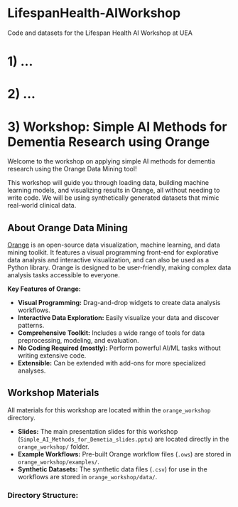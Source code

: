 # LifespanHealth-AIWorkshop
Code and datasets for the Lifespan Health AI Workshop at UEA

# 1) ...

# 2) ...


# 3) Workshop: Simple AI Methods for Dementia Research using Orange

Welcome to the workshop on applying simple AI methods for dementia research using the Orange Data Mining tool!

This workshop will guide you through loading data, building machine learning models, and visualizing results in Orange, all without needing to write code. We will be using synthetically generated datasets that mimic real-world clinical data.

## About Orange Data Mining

[Orange](https://orangedatamining.com/) is an open-source data visualization, machine learning, and data mining toolkit. It features a visual programming front-end for explorative data analysis and interactive visualization, and can also be used as a Python library. Orange is designed to be user-friendly, making complex data analysis tasks accessible to everyone.

**Key Features of Orange:**
* **Visual Programming:** Drag-and-drop widgets to create data analysis workflows.
* **Interactive Data Exploration:** Easily visualize your data and discover patterns.
* **Comprehensive Toolkit:** Includes a wide range of tools for data preprocessing, modeling, and evaluation.
* **No Coding Required (mostly):** Perform powerful AI/ML tasks without writing extensive code.
* **Extensible:** Can be extended with add-ons for more specialized analyses.

## Workshop Materials

All materials for this workshop are located within the `orange_workshop` directory.

* **Slides:** The main presentation slides for this workshop (`Simple_AI_Methods_for_Demetia_slides.pptx`) are located directly in the `orange_workshop/` folder.
* **Example Workflows:** Pre-built Orange workflow files (`.ows`) are stored in `orange_workshop/examples/`.
* **Synthetic Datasets:** The synthetic data files (`.csv`) for use in the workflows are stored in `orange_workshop/data/`.

### Directory Structure:

